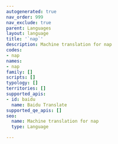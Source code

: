 ```yaml
---
autogenerated: true
nav_order: 999
nav_exclude: true
parent: Languages
layout: language
title: '`nap`'
description: Machine translation for nap
codes:
- nap
names:
- nap
family: []
scripts: []
typology: []
territories: []
supported_apis:
- id: baidu
  name: Baidu Translate
supported_qe_apis: []
seo:
  name: Machine translation for nap
  type: Language

---
```



